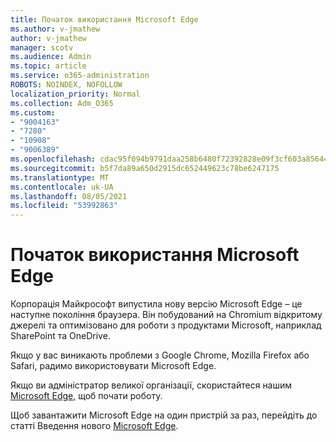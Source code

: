 ```yaml
---
title: Початок використання Microsoft Edge
ms.author: v-jmathew
author: v-jmathew
manager: scotv
ms.audience: Admin
ms.topic: article
ms.service: o365-administration
ROBOTS: NOINDEX, NOFOLLOW
localization_priority: Normal
ms.collection: Adm_O365
ms.custom:
- "9004163"
- "7280"
- "10908"
- "9006389"
ms.openlocfilehash: cdac95f094b9791daa258b6480f72392828e09f3cf603a856446eda7cc6472d4
ms.sourcegitcommit: b5f7da89a650d2915dc652449623c78be6247175
ms.translationtype: MT
ms.contentlocale: uk-UA
ms.lasthandoff: 08/05/2021
ms.locfileid: "53992863"
---
```

# <a name="start-using-microsoft-edge"></a>Початок використання Microsoft Edge

Корпорація Майкрософт випустила нову версію Microsoft Edge – це наступне покоління браузера. Він побудований на Chromium відкритому джерелі та оптимізовано для роботи з продуктами Microsoft, наприклад SharePoint та OneDrive.

Якщо у вас виникають проблеми з Google Chrome, Mozilla Firefox або Safari, радимо використовувати Microsoft Edge.

Якщо ви адміністратор великої організації, скористайтеся нашим [Microsoft Edge,](https://go.microsoft.com/fwlink/?linkid=2142423) щоб почати роботу.

Щоб завантажити Microsoft Edge на один пристрій за раз, перейдіть до статті Введення нового [Microsoft Edge](https://go.microsoft.com/fwlink/?linkid=2141049).
